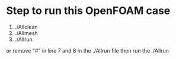 # Step to run this OpenFOAM case
1. ./Allclean
2. ./Allmesh
3. ./Allrun

or remove "#" in line 7 and 8 in the ./Allrun file then run the ./Allrun
